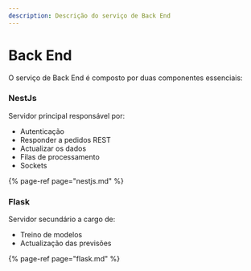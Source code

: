 ```yaml
---
description: Descrição do serviço de Back End
---
```


# Back End

O serviço de Back End é composto por duas componentes essenciais:

### NestJs

Servidor principal responsável por:

* Autenticação
* Responder a pedidos REST
* Actualizar os dados
* Filas de processamento
* Sockets

{% page-ref page="nestjs.md" %}

### Flask

Servidor secundário a cargo de:

* Treino de modelos
* Actualização das previsões

{% page-ref page="flask.md" %}

